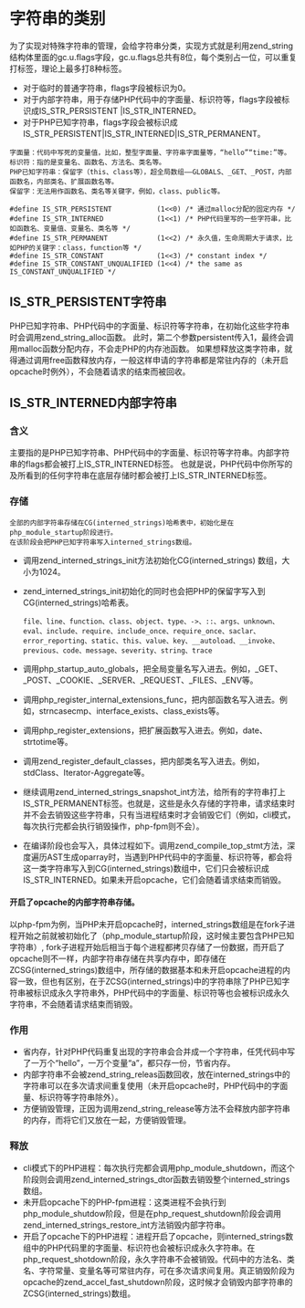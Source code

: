 # 字符串的类别
为了实现对特殊字符串的管理，会给字符串分类，实现方式就是利用zend_string结构体里面的gc.u.flags字段，gc.u.flags总共有8位，每个类别占一位，可以重复打标签，理论上最多打8种标签。

- 对于临时的普通字符串，flags字段被标识为0。
- 对于内部字符串，用于存储PHP代码中的字面量、标识符等，flags字段被标识成IS_STR_PERSISTENT |IS_STR_INTERNED。
- 对于PHP已知字符串，flags字段会被标识成IS_STR_PERSISTENT|IS_STR_INTERNED|IS_STR_PERMANENT。

```
字面量：代码中写死的变量值，比如，整型字面量、字符串字面量等，“hello”“time:”等。
标识符：指的是变量名、函数名、方法名、类名等。
PHP已知字符串：保留字（this、class等），超全局数组——GLOBALS、_GET、_POST，内部函数名，内部类名、扩展函数名等。
保留字：无法用作函数名、类名等关键字，例如，class、public等。
```

```
#define IS_STR_PERSISTENT			(1<<0) /* 通过malloc分配的固定内存 */
#define IS_STR_INTERNED				(1<<1) /* PHP代码里写的一些字符串，比如函数名、变量值、变量名、类名等 */
#define IS_STR_PERMANENT        	(1<<2) /* 永久值，生命周期大于请求，比如PHP的关键字：class，function等 */
#define IS_STR_CONSTANT             (1<<3) /* constant index */
#define IS_STR_CONSTANT_UNQUALIFIED (1<<4) /* the same as IS_CONSTANT_UNQUALIFIED */
```

## IS_STR_PERSISTENT字符串
PHP已知字符串、PHP代码中的字面量、标识符等字符串，在初始化这些字符串时会调用zend_string_alloc函数。
此时，第二个参数persistent传入1，最终会调用malloc函数分配内存，不会走PHP的内存池函数。
如果想释放这类字符串，就得通过调用free函数释放内存，一般这样申请的字符串都是常驻内存的（未开启opcache时例外），不会随着请求的结束而被回收。

## IS_STR_INTERNED内部字符串

### 含义
主要指的是PHP已知字符串、PHP代码中的字面量、标识符等字符串。内部字符串的flags都会被打上IS_STR_INTERNED标签。
也就是说，PHP代码中你所写的及所看到的任何字符串在底层存储时都会被打上IS_STR_INTERNED标签。

### 存储
    
    全部的内部字符串存储在CG(interned_strings)哈希表中，初始化是在php_module_startup阶段进行。
    在该阶段会把PHP已知字符串写入interned_strings数组。

- 调用zend_interned_strings_init方法初始化CG(interned_strings) 数组，大小为1024。
- zend_interned_strings_init初始化的同时也会把PHP的保留字写入到CG(interned_strings)哈希表。

    ```
    file、line、function、class、object、type、->、::、args、unknown、eval、include、require、include_once、require_once、saclar、error_reporting、static、this、value、key、__autoload、__invoke、previous、code、message、severity、string、trace
    ```
- 调用php_startup_auto_globals，把全局变量名写入进去。例如，_GET、_POST、_COOKIE、_SERVER、_REQUEST、_FILES、_ENV等。
- 调用php_register_internal_extensions_func，把内部函数名写入进去。例如，strncasecmp、interface_exists、class_exists等。
- 调用php_register_extensions，把扩展函数写入进去。例如，date、strtotime等。
- 调用zend_register_default_classes，把内部类名写入进去。例如，stdClass、Iterator-Aggregate等。
- 继续调用zend_interned_strings_snapshot_int方法，给所有的字符串打上IS_STR_PERMANENT标签。也就是，这些是永久存储的字符串，请求结束时并不会去销毁这些字符串，只有当进程结束时才会销毁它们（例如，cli模式，每次执行完都会执行销毁操作，php-fpm则不会）。
- 在编译阶段也会写入，具体过程如下。调用zend_compile_top_stmt方法，深度遍历AST生成oparray时，当遇到PHP代码中的字面量、标识符等，都会将这一类字符串写入到CG(interned_strings)数组中，它们只会被标识成IS_STR_INTERNED。如果未开启opcache，它们会随着请求结束而销毁。

#### 开启了opcache的内部字符串存储。
以php-fpm为例，当PHP未开启opcache时，interned_strings数组是在fork子进程开始之前就被初始化了（php_module_startup阶段，这时候主要包含PHP已知字符串）, fork子进程开始后相当于每个进程都拷贝存储了一份数据，而开启了opcache则不一样，内部字符串存储在共享内存中，即存储在ZCSG(interned_strings)数组中，所存储的数据基本和未开启opcache进程的内容一致，但也有区别，在于ZCSG(interned_strings)中的字符串除了PHP已知字符串被标识成永久字符串外，PHP代码中的字面量、标识符等也会被标识成永久字符串，不会随着请求结束而销毁。

### 作用
- 省内存，针对PHP代码重复出现的字符串会合并成一个字符串，任凭代码中写了一万个“hello”，一万个变量“a”，都只存一份，节省内存。
- 内部字符串不会被zend_string_releas函数回收，放在interned_strings中的字符串可以在多次请求间重复使用（未开启opcache时，PHP代码中的字面量、标识符等字符串除外）。
- 方便销毁管理，正因为调用zend_string_release等方法不会释放内部字符串的内存，而将它们又放在一起，方便销毁管理。

### 释放
- cli模式下的PHP进程：每次执行完都会调用php_module_shutdown，而这个阶段则会调用zend_interned_strings_dtor函数去销毁整个interned_strings数组。
- 未开启opcache下的PHP-fpm进程：这类进程不会执行到php_module_shutdow阶段，但是在php_request_shutdown阶段会调用zend_interned_strings_restore_int方法销毁内部字符串。
- 开启了opcache下的PHP进程：进程开启了opcache，则interned_strings数组中的PHP代码里的字面量、标识符也会被标识成永久字符串。在php_request_shotdown阶段，永久字符串不会被销毁。代码中的方法名、类名、字符常量、变量名等可常驻内存，可在多次请求间复用。真正销毁阶段为opcache的zend_accel_fast_shutdown阶段，这时候才会销毁内部字符串的ZCSG(interned_strings)数组。